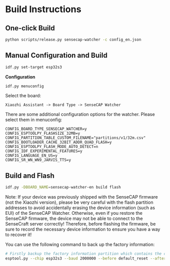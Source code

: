 # Build Instructions

## One-click Build

```bash
python scripts/release.py sensecap-watcher -c config_en.json
```

## Manual Configuration and Build

```bash
idf.py set-target esp32s3
```

**Configuration**

```bash
idf.py menuconfig
```

Select the board:

```
Xiaozhi Assistant -> Board Type -> SenseCAP Watcher
```

There are some additional configuration options for the watcher. Please select them in menuconfig:

```
CONFIG_BOARD_TYPE_SENSECAP_WATCHER=y
CONFIG_ESPTOOLPY_FLASHSIZE_32MB=y
CONFIG_PARTITION_TABLE_CUSTOM_FILENAME="partitions/v1/32m.csv"
CONFIG_BOOTLOADER_CACHE_32BIT_ADDR_QUAD_FLASH=y
CONFIG_ESPTOOLPY_FLASH_MODE_AUTO_DETECT=n
CONFIG_IDF_EXPERIMENTAL_FEATURES=y
CONFIG_LANGUAGE_EN_US=y
CONFIG_SR_WN_WN9_JARVIS_TTS=y
```

## Build and Flash

```bash
idf.py -DBOARD_NAME=sensecap-watcher-en build flash
```

Note: If your device was previously shipped with the SenseCAP firmware (not the Xiaozhi version), please be very careful with the flash partition addresses to avoid accidentally erasing the device information (such as EUI) of the SenseCAP Watcher. Otherwise, even if you restore the SenseCAP firmware, the device may not be able to connect to the SenseCraft server correctly! Therefore, before flashing the firmware, be sure to record the necessary device information to ensure you have a way to recover it!

You can use the following command to back up the factory information:

```bash
# Firstly backup the factory information partition which contains the credentials for connecting the SenseCraft server
esptool.py --chip esp32s3 --baud 2000000 --before default_reset --after hard_reset --no-stub read_flash 0x9000 204800 nvsfactory.bin
```
